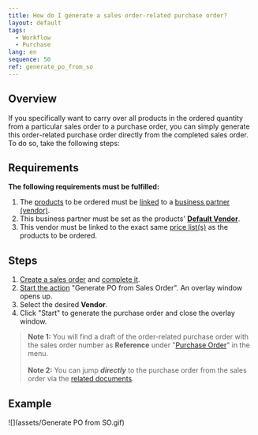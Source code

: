 ```yaml
---
title: How do I generate a sales order-related purchase order?
layout: default
tags:
  - Workflow
  - Purchase
lang: en
sequence: 50
ref: generate_po_from_so
---
```


## Overview
If you specifically want to carry over all products in the ordered quantity from a particular sales order to a purchase order, you can simply generate this order-related purchase order directly from the completed sales order. To do so, take the following steps:

## Requirements
**The following requirements must be fulfilled:**

1. The [products](NewProduct) to be ordered must be [linked](Link_product_to_business_partner) to a [business partner (vendor)](New_business_partner_vendor).
1. This business partner must be set as the products' [**Default Vendor**](Set_default_vendor).
1. This vendor must be linked to the exact same [price list(s)](ProductPrice) as the products to be ordered.

## Steps
1. [Create a sales order](SalesOrder_recording) and [complete it](DocumentProcessingComplete).
1. [Start the action](StartAction) "Generate PO from Sales Order". An overlay window opens up.
1. Select the desired **Vendor**.
1. Click "Start" to generate the purchase order and close the overlay window.
 >**Note 1:** You will find a draft of the order-related purchase order with the sales order number as **Reference** under "[Purchase Order](Menu)" in the menu.<br><br>
 >**Note 2:** You can jump ***directly*** to the purchase order from the sales order via the [related documents](JumptoviaSidebar).

## Example
![](assets/Generate PO from SO.gif)

